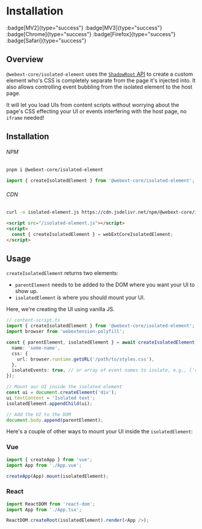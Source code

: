 # Installation

:badge[MV2]{type="success"} :badge[MV3]{type="success"} :badge[Chrome]{type="success"} :badge[Firefox]{type="success"} :badge[Safari]{type="success"}

## Overview

`@webext-core/isolated-element` uses the [`ShadowRoot` API](https://developer.mozilla.org/en-US/docs/Web/API/Element/shadowRoot) to create a custom element who's CSS is completely separate from the page it's injected into. It also allows controlling event bubbling from the isolated element to the host page.

It will let you load UIs from content scripts without worrying about the page's CSS effecting your UI or events interfering with the host page, no `iframe` needed!

## Installation

###### NPM

```sh
pnpm i @webext-core/isolated-element
```

```ts
import { createIsolatedElement } from '@webext-core/isolated-element';
```

###### CDN

```sh
curl -o isolated-element.js https://cdn.jsdelivr.net/npm/@webext-core/isolated-element/lib/index.global.js
```

```html
<script src="/isolated-element.js"></script>
<script>
  const { createIsolatedElement } = webExtCoreIsolatedElement;
</script>
```

## Usage

`createIsolatedElement` returns two elements:

- `parentElement` needs to be added to the DOM where you want your UI to show up.
- `isolatedElement` is where you should mount your UI.

Here, we're creating the UI using vanilla JS.

```ts
// content-script.ts
import { createIsolatedElement } from '@webext-core/isolated-element';
import browser from 'webextension-polyfill';

const { parentElement, isolatedElement } = await createIsolatedElement({
  name: 'some-name',
  css: {
    url: browser.runtime.getURL('/path/to/styles.css'),
  },
  isolateEvents: true, // or array of event names to isolate, e.g., ['click', 'keydown']
});

// Mount our UI inside the isolated element
const ui = document.createElement('div');
ui.textContent = 'Isolated text';
isolatedElement.appendChild(ui);

// Add the UI to the DOM
document.body.append(parentElement);
```

Here's a couple of other ways to mount your UI inside the `isolatedElement`:

### Vue

```ts
import { createApp } from 'vue';
import App from './App.vue';

createApp(App).mount(isolatedElement);
```

### React

```ts
import ReactDOM from 'react-dom';
import App from './App.tsx';

ReactDOM.createRoot(isolatedElement).render(<App />);
```
